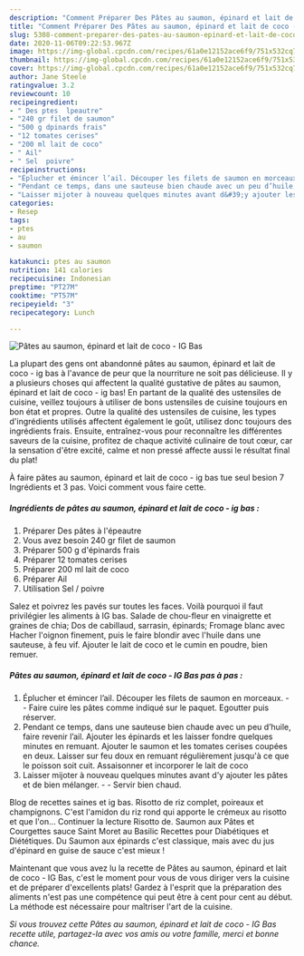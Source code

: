 ```yaml
---
description: "Comment Préparer Des Pâtes au saumon, épinard et lait de coco - IG Bas"
title: "Comment Préparer Des Pâtes au saumon, épinard et lait de coco - IG Bas"
slug: 5308-comment-preparer-des-pates-au-saumon-epinard-et-lait-de-coco-ig-bas
date: 2020-11-06T09:22:53.967Z
image: https://img-global.cpcdn.com/recipes/61a0e12152ace6f9/751x532cq70/pates-au-saumon-epinard-et-lait-de-coco-ig-bas-photo-principale-de-la-recette.jpg
thumbnail: https://img-global.cpcdn.com/recipes/61a0e12152ace6f9/751x532cq70/pates-au-saumon-epinard-et-lait-de-coco-ig-bas-photo-principale-de-la-recette.jpg
cover: https://img-global.cpcdn.com/recipes/61a0e12152ace6f9/751x532cq70/pates-au-saumon-epinard-et-lait-de-coco-ig-bas-photo-principale-de-la-recette.jpg
author: Jane Steele
ratingvalue: 3.2
reviewcount: 10
recipeingredient:
- " Des ptes  lpeautre"
- "240 gr filet de saumon"
- "500 g dpinards frais"
- "12 tomates cerises"
- "200 ml lait de coco"
- " Ail"
- " Sel  poivre"
recipeinstructions:
- "Éplucher et émincer l’ail. Découper les filets de saumon en morceaux.  Faire cuire les pâtes comme indiqué sur le paquet. Egoutter puis réserver."
- "Pendant ce temps, dans une sauteuse bien chaude avec un peu d’huile, faire revenir l’ail. Ajouter les épinards et les laisser fondre quelques minutes en remuant. Ajouter le saumon et les tomates cerises coupées en deux. Laisser sur feu doux en remuant régulièrement jusqu&#39;à ce que le poisson soit cuit. Assaisonner et incorporer le lait de coco"
- "Laisser mijoter à nouveau quelques minutes avant d&#39;y ajouter les pâtes et de bien mélanger.  Servir bien chaud."
categories:
- Resep
tags:
- ptes
- au
- saumon

katakunci: ptes au saumon 
nutrition: 141 calories
recipecuisine: Indonesian
preptime: "PT27M"
cooktime: "PT57M"
recipeyield: "3"
recipecategory: Lunch

---
```



![Pâtes au saumon, épinard et lait de coco - IG Bas](https://img-global.cpcdn.com/recipes/61a0e12152ace6f9/751x532cq70/pates-au-saumon-epinard-et-lait-de-coco-ig-bas-photo-principale-de-la-recette.jpg)

La plupart des gens ont abandonné pâtes au saumon, épinard et lait de coco - ig bas à l'avance de peur que la nourriture ne soit pas délicieuse. Il y a plusieurs choses qui affectent la qualité gustative de pâtes au saumon, épinard et lait de coco - ig bas! En partant de la qualité des ustensiles de cuisine, veillez toujours à utiliser de bons ustensiles de cuisine toujours en bon état et propres. Outre la qualité des ustensiles de cuisine, les types d'ingrédients utilisés affectent également le goût, utilisez donc toujours des ingrédients frais. Ensuite, entraînez-vous pour reconnaître les différentes saveurs de la cuisine, profitez de chaque activité culinaire de tout cœur, car la sensation d'être excité, calme et non pressé affecte aussi le résultat final du plat!

<!--inarticleads1-->

À faire pâtes au saumon, épinard et lait de coco - ig bas tue seul besion 7 Ingrédients et 3 pas. Voici comment vous faire cette.

##### Ingrédients de pâtes au saumon, épinard et lait de coco - ig bas :

1. Préparer  Des pâtes à l&#39;épeautre
1. Vous avez besoin 240 gr filet de saumon
1. Préparer 500 g d&#39;épinards frais
1. Préparer 12 tomates cerises
1. Préparer 200 ml lait de coco
1. Préparer  Ail
1. Utilisation  Sel / poivre


Salez et poivrez les pavés sur toutes les faces. Voilà pourquoi il faut privilégier les aliments à IG bas. Salade de chou-fleur en vinaigrette et graines de chia; Dos de cabillaud, sarrasin, épinards; Fromage blanc avec  Hacher l&#39;oignon finement, puis le faire blondir avec l&#39;huile dans une sauteuse, à feu vif. Ajouter le lait de coco et le cumin en poudre, bien remuer. 

<!--inarticleads2-->

##### Pâtes au saumon, épinard et lait de coco - IG Bas pas à pas :

1. Éplucher et émincer l’ail. Découper les filets de saumon en morceaux. -  - Faire cuire les pâtes comme indiqué sur le paquet. Egoutter puis réserver.
1. Pendant ce temps, dans une sauteuse bien chaude avec un peu d’huile, faire revenir l’ail. Ajouter les épinards et les laisser fondre quelques minutes en remuant. Ajouter le saumon et les tomates cerises coupées en deux. Laisser sur feu doux en remuant régulièrement jusqu&#39;à ce que le poisson soit cuit. Assaisonner et incorporer le lait de coco
1. Laisser mijoter à nouveau quelques minutes avant d&#39;y ajouter les pâtes et de bien mélanger. -  - Servir bien chaud.


Blog de recettes saines et ig bas. Risotto de riz complet, poireaux et champignons. C&#39;est l&#39;amidon du riz rond qui apporte le crémeux au risotto et que l&#39;on… Continuer la lecture Risotto de. Saumon aux Pâtes et Courgettes sauce Saint Moret au Basilic Recettes pour Diabétiques et Diététiques. Du Saumon aux épinards c&#39;est classique, mais avec du jus d&#39;épinard en guise de sauce c&#39;est mieux ! 

<!--inarticleads1-->

<p>
Maintenant que vous avez lu la recette de Pâtes au saumon, épinard et lait de coco - IG Bas, c'est le moment pour vous de vous diriger vers la cuisine et de préparer d'excellents plats! Gardez à l'esprit que la préparation des aliments n'est pas une compétence qui peut être à cent pour cent au début. La méthode est nécessaire pour maîtriser l'art de la cuisine.
</p>

<p>
<i>Si vous trouvez cette Pâtes au saumon, épinard et lait de coco - IG Bas recette utile, partagez-la avec vos amis ou votre famille, merci et bonne chance.</i>
</p>
